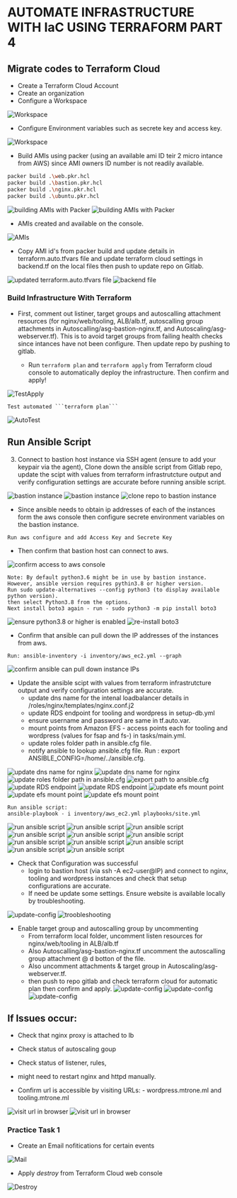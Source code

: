 # AUTOMATE INFRASTRUCTURE WITH IaC USING TERRAFORM PART 4


## Migrate codes to Terraform Cloud

- Create a Terraform Cloud Account
- Create an organization
- Configure a Workspace 

![Workspace](images/workspace1.png)

- Configure Environment variables such as secrete key and access key.

![Workspace](images/wsvariable.png)

- Build AMIs using packer (using an available ami ID teir 2 micro intance from AWS) since AMI owners ID number is not readily available.

```bash
packer build .\web.pkr.hcl
packer build .\bastion.pkr.hcl
packer build .\nginx.pkr.hcl  
packer build .\ubuntu.pkr.hcl   
```

![building AMIs with Packer](images/packer1.png)
![building AMIs with Packer](images/packer2.png)

- AMIs created and available on the console.

![AMIs](images/ami.png)

- Copy AMI id's from packer build and update details in terraform.auto.tfvars file and update terraform cloud settings in backend.tf on the local files then push to update repo on Gitlab. 

![updated terraform.auto.tfvars file](images/autoftvars.png)
![backend file](images/backend.png)


### Build Infrastructure With Terraform
- First, comment out listiner, target groups and autoscalling attachment resources (for nginx/web/tooling,  ALB/alb.tf, autoscalling group attachments in  Autoscalling/asg-bastion-nginx.tf, and Autoscaling/asg-webserver.tf). This is to avoid target groups from failing health checks since intances have not been configure.  Then update repo by pushing to gitlab.

    - Run ```terraform plan``` and ```terraform apply``` from Terraform cloud console to automatically deploy the infrastructure. Then confirm and apply!

![TestApply](images/test.png)

    Test automated ```terraform plan```

![AutoTest](images/autotest.png)



## Run Ansible Script 
3. Connect to bastion host instance via SSH agent (ensure to add your keypair via the agent), Clone down the ansible script from  Gitlab repo, update the scipt with values from terraform infrastrutcture output and verify configuration settings are accurate before running ansible script.

![bastion instance](images/bastion1.png)
![bastion instance](images/bastion2.png)
![clone repo to bastion instance](images/bastion4.png)

- Since ansible needs to obtain ip addresses of each of the instances form the aws console then configure secrete environment variables on the bastion instance.
`````
Run aws configure and add Access Key and Secrete Key
`````
 - Then confirm that bastion host can connect to aws.

![confirm access to aws console](images/aws.png)

```
Note: By default python3.6 might be in use by bastion instance. However, ansible version requires pythin3.8 or higher version.
Run sudo update-alternatives --config python3 (to display available python version).
then select Python3.8 from the options.
Next install boto3 again - run - sudo python3 -m pip install boto3

```
![ensure python3.8 or higher is enabled](images/pythonv.png)
![re-install boto3](images/pythonv1.png)

- Confirm that ansible can pull down the IP addresses of the instances from aws.

`````
Run: ansible-inventory -i inventory/aws_ec2.yml --graph
`````
![confirm ansible can pull down instance IPs](images/ipaddresses.png)



- Update the ansible scipt with values from terraform infrastrutcture output and verify configuration settings are accurate.
    - update dns name for the intenal loadbalancer details in /roles/nginx/templates/nginx.conf.j2
    - update RDS endpoint for tooling and wordpress in  setup-db.yml
    - ensure username and password are same in tf.auto.var.
    -  mount points from Amazon EFS - access points each for tooling and wordpress (values for fsap and fs-) in tasks/main.yml.
    - update roles folder path in ansible.cfg file.
    - notify ansible to lookup ansible.cfg file. Run : export ANSIBLE_CONFIG=/home/../ansible.cfg.

![update dns name for nginx](images/updatedns1.png)
![update dns name for nginx](images/updatedns2.png)
![update roles folder path in ansible.cfg](images/rolespath.png)
![export path to ansible.cfg](images/exportpath.png)
![update RDS endpoint](images/rdsendpointooling.png)
![update RDS endpoint](images/rdsendpointwordpress.png)
![update efs mount point](images/efs.png)
![update efs mount point](images/efs1.png)
![update efs mount point](images/efs2.png)

```
Run ansible script: 
ansible-playbook - i inventory/aws_ec2.yml playbooks/site.yml
```
![run ansible script](images/ansibleconf1.png)
![run ansible script](images/ansibleconf2.png)
![run ansible script](images/ansibleconf3.png)
![run ansible script](images/ansibleconf4.png)
![run ansible script](images/ansibleconf5.png)
![run ansible script](images/ansibleconf6.png)
![run ansible script](images/ansibleconf7.png)
![run ansible script](images/ansibleconf8.png)
![run ansible script](images/ansibleconf9.png)
![run ansible script](images/ansibleconf10.png)
![run ansible script](images/ansibleconf11.png)



- Check that Configuration was successful
    - login to bastion host (via ssh -A ec2-user@IP) and connect to nginx, tooling and wordpress instances and check that setup configurations are accurate.
    - If need be update some settings. Ensure website is available locally by troubleshooting.

![update-config](images/update-config.php.png)
![troobleshooting](images/update-config.php2.png)



- Enable target group and autoscalling group by uncommenting 
    - From terraform local folder, uncomment listen resources for nginx/web/tooling in ALB/alb.tf
    - Also Autoscalling/asg-bastion-nginx.tf uncomment the autoscalling group attachment @ d botton of the file. 
    - Also uncomment attachments & target group in Autoscaling/asg-webserver.tf.
    - then push to repo gitlab and check terraform cloud for automatic plan then confirm and apply.
![update-config](images/albuncomment1.png)
![update-config](images/albuncomment3.png)
![update-config](images/from-uncommented.png)



## If Issues occur:
- Check that nginx proxy is attached to lb 
- Check status of autoscaling goup
- Check status of listener, rules,
- might need to restart nginx and httpd manually. 

- Confirm url is accessible by visiting URLs: - wordpress.mtrone.ml and tooling.mtrone.ml

![visit url in browser](images/website2.png)
![visit url in browser](images/website1.png)
 
### Practice Task 1

<!-- - Configure 3 branches in terraform-cloud repository for _dev_, _test_ and _prod_ environments
- Make neccesary configurations to trigger runs automatically for the _dev_ environment -->
- Create an Email nofitications for certain events

![Mail](images/mail.png)

- Apply _destroy_ from Terraform Cloud web console


![Destroy](images/destroy2.png)


<!-- ### Practice Task 2

- Create a simple Terraform repository that will be your module
- Import the module to your private registry
- Create a configuration that uses the module
- Create a workspace for the configuration 
- Deploy the infrastructure
- Destroy the deployment -->

